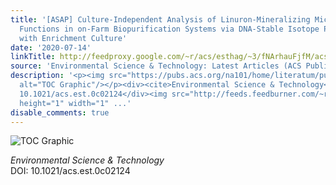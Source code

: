```yaml
---
title: '[ASAP] Culture-Independent Analysis of Linuron-Mineralizing Microbiota and
  Functions in on-Farm Biopurification Systems via DNA-Stable Isotope Probing: Comparison
  with Enrichment Culture'
date: '2020-07-14'
linkTitle: http://feedproxy.google.com/~r/acs/esthag/~3/fNArhauFjfM/acs.est.0c02124
source: 'Environmental Science & Technology: Latest Articles (ACS Publications)'
description: '<p><img src="https://pubs.acs.org/na101/home/literatum/publisher/achs/journals/content/esthag/0/esthag.ahead-of-print/acs.est.0c02124/20200714/images/medium/es0c02124_0005.gif"
  alt="TOC Graphic"/></p><div><cite>Environmental Science & Technology</cite></div><div>DOI:
  10.1021/acs.est.0c02124</div><img src="http://feeds.feedburner.com/~r/acs/esthag/~4/fNArhauFjfM"
  height="1" width="1" ...'
disable_comments: true
---
```

<p><img src="https://pubs.acs.org/na101/home/literatum/publisher/achs/journals/content/esthag/0/esthag.ahead-of-print/acs.est.0c02124/20200714/images/medium/es0c02124_0005.gif" alt="TOC Graphic"/></p><div><cite>Environmental Science & Technology</cite></div><div>DOI: 10.1021/acs.est.0c02124</div><img src="http://feeds.feedburner.com/~r/acs/esthag/~4/fNArhauFjfM" height="1" width="1" ...